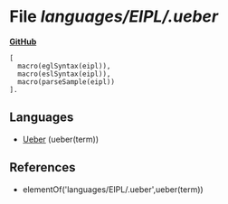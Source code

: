 # File _languages/EIPL/.ueber_
**[GitHub](https://github.com/softlang/yas/blob/master/languages/EIPL/.ueber)**
```
[
  macro(eglSyntax(eipl)),
  macro(eslSyntax(eipl)),
  macro(parseSample(eipl))
].
```

## Languages
* [Ueber](../languages/Ueber.md) (ueber(term))

## References
* elementOf('languages/EIPL/.ueber',ueber(term))
